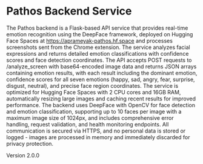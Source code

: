 # Pathos Backend Service

The Pathos backend is a Flask-based API service that provides real-time emotion recognition using the DeepFace framework, deployed on Hugging Face Spaces at https://aprameyak-pathos.hf.space and processes screenshots sent from the Chrome extension. The service analyzes facial expressions and returns detailed emotion classifications with confidence scores and face detection coordinates. The API accepts POST requests to /analyze_screen with base64-encoded image data and returns JSON arrays containing emotion results, with each result including the dominant emotion, confidence scores for all seven emotions (happy, sad, angry, fear, surprise, disgust, neutral), and precise face region coordinates. The service is optimized for Hugging Face Spaces with 2 CPU cores and 16GB RAM, automatically resizing large images and caching recent results for improved performance. The backend uses DeepFace with OpenCV for face detection and emotion classification, supporting up to 10 faces per image with a maximum image size of 1024px, and includes comprehensive error handling, request validation, and health monitoring endpoints. All communication is secured via HTTPS, and no personal data is stored or logged - images are processed in memory and immediately discarded for privacy protection.

Version 2.0.0 